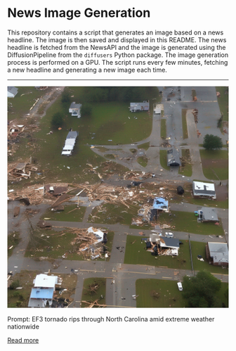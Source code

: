 # News Image Generation
This repository contains a script that generates an image based on a news headline. The image is then saved and displayed in this README.
The news headline is fetched from the NewsAPI and the image is generated using the DiffusionPipeline from the `diffusers` Python package. The image generation process is performed on a GPU.
The script runs every few minutes, fetching a new headline and generating a new image each time.

---

![Generated Image](image.png)

Prompt: EF3 tornado rips through North Carolina amid extreme weather nationwide

[Read more](https://abcnews.go.com/US/ef3-tornado-north-carolina-extreme-weather-nationwide/story?id=101510966)
